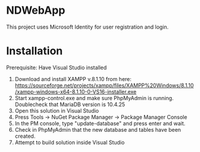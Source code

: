 # NDWebApp
This project uses Microsoft Identity for user registration and login.

# Installation
Prerequisite: Have Visual Studio installed
1. Download and install XAMPP v.8.1.10 from here: https://sourceforge.net/projects/xampp/files/XAMPP%20Windows/8.1.10/xampp-windows-x64-8.1.10-0-VS16-installer.exe
2. Start xampp-control.exe and make sure PhpMyAdmin is running. Doublecheck that MariaDB version is 10.4.25
3. Open this solution in Visual Studio
4. Press Tools -> NuGet Package Manager -> Package Manager Console
5. In the PM console, type "update-database" and press enter and wait.
6. Check in PhpMyAdmin that the new database and tables have been created.
7. Attempt to build solution inside Visual Studio
